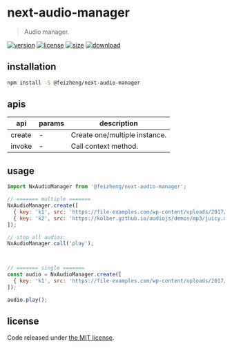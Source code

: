 # next-audio-manager
> Audio manager.

[![version][version-image]][version-url]
[![license][license-image]][license-url]
[![size][size-image]][size-url]
[![download][download-image]][download-url]

## installation
```bash
npm install -S @feizheng/next-audio-manager
```

## apis
| api    | params | description                   |
| ------ | ------ | ----------------------------- |
| create | -      | Create one/multiple instance. |
| invoke | -      | Call context method.          |

## usage
```js
import NxAudioManager from '@feizheng/next-audio-manager';

// ======= multiple =======
NxAudioManager.create([
  { key: 'k1', src: 'https://file-examples.com/wp-content/uploads/2017/11/file_example_MP3_700KB.mp3' },
  { key: 'k2', src: 'https://kolber.github.io/audiojs/demos/mp3/juicy.mp3' }
]);

// stop all audios:
NxAudioManager.call('play');



// ======= single =======
const audio = NxAudioManager.create([
  { key: 'k1', src: 'https://file-examples.com/wp-content/uploads/2017/11/file_example_MP3_700KB.mp3' },
]);

audio.play();
```

## license
Code released under [the MIT license](https://github.com/afeiship/next-audio-manager/blob/master/LICENSE.txt).

[version-image]: https://img.shields.io/npm/v/@feizheng/next-audio-manager
[version-url]: https://npmjs.org/package/@feizheng/next-audio-manager

[license-image]: https://img.shields.io/npm/l/@feizheng/next-audio-manager
[license-url]: https://github.com/afeiship/next-audio-manager/blob/master/LICENSE.txt

[size-image]: https://img.shields.io/bundlephobia/minzip/@feizheng/next-audio-manager
[size-url]: https://github.com/afeiship/next-audio-manager/blob/master/dist/next-audio-manager.min.js

[download-image]: https://img.shields.io/npm/dm/@feizheng/next-audio-manager
[download-url]: https://www.npmjs.com/package/@feizheng/next-audio-manager
